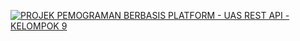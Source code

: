 [![PROJEK PEMOGRAMAN BERBASIS PLATFORM - UAS REST API - KELOMPOK 9](https://img.youtube.com/vi/c9G3auAM8_8&ab_channel=LukasFL/0.jpg)](https://www.youtube.com/watch?v=c9G3auAM8_8&ab_channel=LukasFL)
